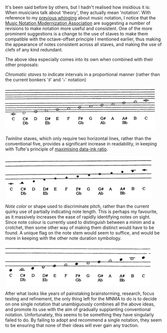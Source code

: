 <!--
.. title: Music 101½
.. slug: music-101c2bd
.. date: 2007-06-11 10:37:44-05:00
.. tags: music
-->


It's been said before by others, but I hadn't realised how insidious it
is: When musicians talk about 'theory', they actually mean 'notation'.
With reference to my [previous whinging](http://tartley.com/?p=100)
about music notation, I notice that the [Music Notation Modernization
Association](http://www.mnma.org/) are suggesting a number of revisions
to make notation more useful and consistent. One of the more prominent
suggestions is a change to the use of staves to make them compatible
with the octave-offset principle I mentioned earlier, thus making the
appearance of notes consistent across all staves, and making the use of
clefs of any kind redundant.

The above idea especially comes into its own when combined with their
other proposals:

*Chromatic staves* to indicate intervals in a proportional manner
(rather than the current bonkers '♯' and '♭' notation)

![chromatic-intervals.gif](/files/2007/06/chromatic-intervals.gif)

*Twinline* staves, which only require two horizontal lines, rather
than the conventional five, provides a significant increase in
readability, in keeping with Tufte's principle of
[maximising data-ink ratio](http://www.amazon.co.uk/Visual-Display-Quantitative-Information/dp/0961392142/).

![twinline.gif](/files/2007/06/twinline.gif)

*Note color* or shape used to discriminate pitch, rather than the
current quirky use of partially indicating note length. This is
perhaps my favourite, as it massively increases the ease of rapidly
identifying notes on sight. Since note colour is currently used to
distinguish between a minim and a crotchet, then some other way of
making them distinct would have to be found. A unique flag on the
note stem would seem to suffice, and would be more in keeping with
the other note duration symbology.

![note-color.gif](/files/2007/06/note-color.gif)

After what looks like years of painstaking brainstorming, research,
focus testing and refinement, the only thing left for the MNMA to do is
to decide on one single notation that unambiguously combines all the
above ideas, and promote its use with the aim of gradually supplanting
conventional notation. Unfortunately, this seems to be something they
have singularly failed to do. By failing to adopt and recommend a single
notation, they seem to be ensuring that none of their ideas will ever
gain any traction.
